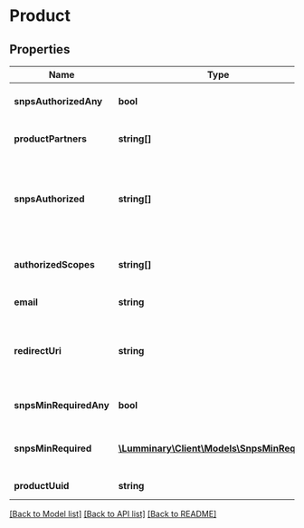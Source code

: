 # Product

## Properties
Name | Type | Description | Notes
------------ | ------------- | ------------- | -------------
**snpsAuthorizedAny** | **bool** | A boolean value specifying if SNP set is not strict | 
**productPartners** | **string[]** | A list of Partner UUIDs that manage the product | 
**snpsAuthorized** | **string[]** | A superset of snps_min_required, containing all SNPs to which an Product has access (includes optional SNPs) | 
**authorizedScopes** | **string[]** | A list of scopes that the product can require from clients | 
**email** | **string** | The contact email for the product | [optional] 
**redirectUri** | **string** | A redirect url registered as a callback for the Connect with Lumminary authorization flow | [optional] 
**snpsMinRequiredAny** | **bool** | A boolean value specifying if SNP set is not strict | 
**snpsMinRequired** | [**\Lumminary\Client\Models\SnpsMinRequired**](SnpsMinRequired.md) | Minimum required snps for Dataset-Product compatibility | 
**productUuid** | **string** | The product identifier | 

[[Back to Model list]](../README.md#documentation-for-models) [[Back to API list]](../README.md#documentation-for-api-endpoints) [[Back to README]](../README.md)


